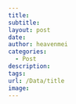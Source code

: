 ```yaml
---
title: 
subtitle: 
layout: post
date: 
author: heavenmei
categories:
  - Post
description: 
tags: 
url: /Data/title
image:
---
```

